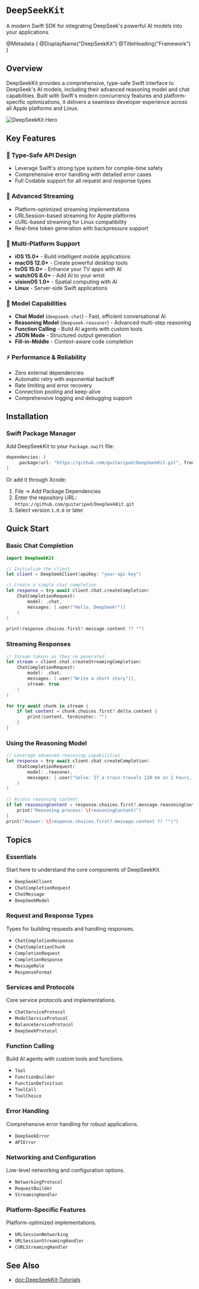 # ``DeepSeekKit``

A modern Swift SDK for integrating DeepSeek's powerful AI models into your applications.

@Metadata {
    @DisplayName("DeepSeekKit")
    @TitleHeading("Framework")
}

## Overview

DeepSeekKit provides a comprehensive, type-safe Swift interface to DeepSeek's AI models, including their advanced reasoning model and chat capabilities. Built with Swift's modern concurrency features and platform-specific optimizations, it delivers a seamless developer experience across all Apple platforms and Linux.

![DeepSeekKit Hero](deepseekkit-hero)

## Key Features

### 🚀 Type-Safe API Design
- Leverage Swift's strong type system for compile-time safety
- Comprehensive error handling with detailed error cases
- Full Codable support for all request and response types

### 🌊 Advanced Streaming
- Platform-optimized streaming implementations
- URLSession-based streaming for Apple platforms
- cURL-based streaming for Linux compatibility
- Real-time token generation with backpressure support

### 🎯 Multi-Platform Support
- **iOS 15.0+** - Build intelligent mobile applications
- **macOS 12.0+** - Create powerful desktop tools
- **tvOS 15.0+** - Enhance your TV apps with AI
- **watchOS 8.0+** - Add AI to your wrist
- **visionOS 1.0+** - Spatial computing with AI
- **Linux** - Server-side Swift applications

### 🧠 Model Capabilities
- **Chat Model** (`deepseek-chat`) - Fast, efficient conversational AI
- **Reasoning Model** (`deepseek-reasoner`) - Advanced multi-step reasoning
- **Function Calling** - Build AI agents with custom tools
- **JSON Mode** - Structured output generation
- **Fill-in-Middle** - Context-aware code completion

### ⚡ Performance & Reliability
- Zero external dependencies
- Automatic retry with exponential backoff
- Rate limiting and error recovery
- Connection pooling and keep-alive
- Comprehensive logging and debugging support

## Installation

### Swift Package Manager

Add DeepSeekKit to your `Package.swift` file:

```swift
dependencies: [
    .package(url: "https://github.com/guitaripod/DeepSeekKit.git", from: "1.0.0")
]
```

Or add it through Xcode:
1. File → Add Package Dependencies
2. Enter the repository URL: `https://github.com/guitaripod/DeepSeekKit.git`
3. Select version `1.0.0` or later

## Quick Start

### Basic Chat Completion

```swift
import DeepSeekKit

// Initialize the client
let client = DeepSeekClient(apiKey: "your-api-key")

// Create a simple chat completion
let response = try await client.chat.createCompletion(
    ChatCompletionRequest(
        model: .chat,
        messages: [.user("Hello, DeepSeek!")]
    )
)

print(response.choices.first?.message.content ?? "")
```

### Streaming Responses

```swift
// Stream tokens as they're generated
let stream = client.chat.createStreamingCompletion(
    ChatCompletionRequest(
        model: .chat,
        messages: [.user("Write a short story")],
        stream: true
    )
)

for try await chunk in stream {
    if let content = chunk.choices.first?.delta.content {
        print(content, terminator: "")
    }
}
```

### Using the Reasoning Model

```swift
// Leverage advanced reasoning capabilities
let response = try await client.chat.createCompletion(
    ChatCompletionRequest(
        model: .reasoner,
        messages: [.user("Solve: If a train travels 120 km in 2 hours, what is its average speed?")]
    )
)

// Access reasoning content
if let reasoningContent = response.choices.first?.message.reasoningContent {
    print("Reasoning process: \(reasoningContent)")
}
print("Answer: \(response.choices.first?.message.content ?? "")")
```

## Topics

### Essentials
Start here to understand the core components of DeepSeekKit.

- ``DeepSeekClient``
- ``ChatCompletionRequest``
- ``ChatMessage``
- ``DeepSeekModel``

### Request and Response Types
Types for building requests and handling responses.

- ``ChatCompletionResponse``
- ``ChatCompletionChunk``
- ``CompletionRequest``
- ``CompletionResponse``
- ``MessageRole``
- ``ResponseFormat``

### Services and Protocols
Core service protocols and implementations.

- ``ChatServiceProtocol``
- ``ModelServiceProtocol`` 
- ``BalanceServiceProtocol``
- ``DeepSeekProtocol``

### Function Calling
Build AI agents with custom tools and functions.

- ``Tool``
- ``FunctionBuilder``
- ``FunctionDefinition``
- ``ToolCall``
- ``ToolChoice``

### Error Handling
Comprehensive error handling for robust applications.

- ``DeepSeekError``
- ``APIError``

### Networking and Configuration
Low-level networking and configuration options.

- ``NetworkingProtocol``
- ``RequestBuilder``
- ``StreamingHandler``

### Platform-Specific Features
Platform-optimized implementations.

- ``URLSessionNetworking``
- ``URLSessionStreamingHandler``
- ``CURLStreamingHandler``

## See Also

- <doc:DeepSeekKit-Tutorials>